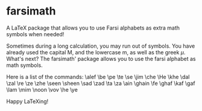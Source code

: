 # farsimath
A LaTeX package that allows you to use Farsi alphabets as extra math symbols when needed!


Sometimes during a long calculation, you may run out of symbols. You have already used the capital M, and the lowercase m, as well as the greek $\mu$. What's next? The farsimath' package allows you to use the farsi alphabet as math symbols. 

Here is a list of the commands:
\alef
\be
\pe
\te
\se
\jim
\che
\He
\khe
\dal
\zal
\re
\ze
\zhe
\seen
\sheen
\sad
\zad
\ta
\za
\ain
\ghain
\fe
\ghaf
\kaf
\gaf
\lam
\mim
\noon
\vov
\he
\ye

Happy LaTeXing!
